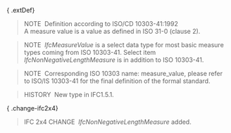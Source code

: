 { .extDef}
> NOTE&nbsp; Definition according to ISO/CD 10303-41:1992  
> A measure value is a value as defined in ISO 31-0 (clause 2).

> NOTE&nbsp; _IfcMeasureValue_ is a select data type for most basic measure types coming from ISO 10303-41. Select item _IfcNonNegativeLengthMeasure_ is in addition to ISO 10303-41.

> NOTE&nbsp; Corresponding ISO 10303 name: measure_value, please refer to ISO/IS 10303-41 for the final definition of the formal standard.

> HISTORY&nbsp; New type in IFC1.5.1.

{ .change-ifc2x4}
> IFC 2x4 CHANGE&nbsp; _IfcNonNegativeLengthMeasure_ added.
